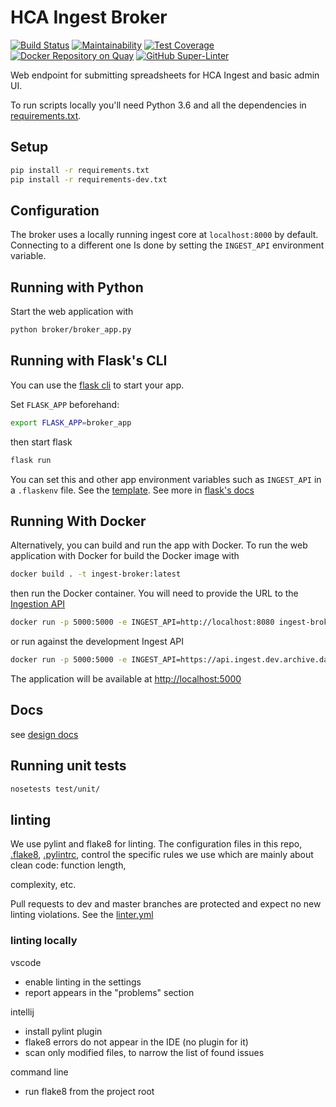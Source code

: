 # HCA Ingest Broker

[![Build Status](https://travis-ci.org/HumanCellAtlas/ingest-client.svg?branch=master)](https://travis-ci.org/HumanCellAtlas/ingest-broker)
[![Maintainability](https://api.codeclimate.com/v1/badges/c3cb9256f7e92537fa99/maintainability)](https://codeclimate.com/github/HumanCellAtlas/ingest-broker/maintainability)
[![Test Coverage](https://api.codeclimate.com/v1/badges/c3cb9256f7e92537fa99/test_coverage)](https://codeclimate.com/github/HumanCellAtlas/ingest-broker/test_coverage)
[![Docker Repository on Quay](https://quay.io/repository/humancellatlas/ingest-broker/status "Docker Repository on Quay")](https://quay.io/repository/humancellatlas/ingest-broker)
[![GitHub Super-Linter](https://github.com/ebi-ait/ingest-broker/workflows/Lint%20Code%20Base/badge.svg)](https://github.com/marketplace/actions/super-linter)


Web endpoint for submitting spreadsheets for HCA Ingest and basic admin UI.

To run scripts locally you'll need Python 3.6 and all the dependencies in [requirements.txt](requirements.txt).

## Setup

```bash
pip install -r requirements.txt
pip install -r requirements-dev.txt
```

## Configuration

The broker uses a locally running ingest core at `localhost:8000` by default. Connecting to a different one
Is done by setting the `INGEST_API` environment variable.

## Running with Python

Start the web application with

```bash
python broker/broker_app.py
```

## Running with Flask's CLI

You can use the [flask cli](https://flask.palletsprojects.com/en/2.0.x/cli) to start your app.

Set `FLASK_APP` beforehand:

```bash
export FLASK_APP=broker_app
```

then start flask

```bash
flask run
```

You can set this and other app environment variables such as `INGEST_API` in a `.flaskenv` file.
See the [template](.flaskenv.template).
See more in [flask's docs](https://flask.palletsprojects.com/en/2.0.x/cli/#environment-variables-from-dotenv)

## Running With Docker
Alternatively, you can build and run the app with Docker. To run the web application with Docker for build the Docker image with

```bash
docker build . -t ingest-broker:latest
```

then run the Docker container. You will need to provide the URL to the [Ingestion API](https://github.com/HumanCellAtlas/ingest-core)

```bash
docker run -p 5000:5000 -e INGEST_API=http://localhost:8080 ingest-broker:latest
```

or run against the development Ingest API
```bash
docker run -p 5000:5000 -e INGEST_API=https://api.ingest.dev.archive.data.humancellatlas.org ingest-broker:latest
```

The application will be available at <http://localhost:5000>

## Docs

see [design docs](./doc/readme.md)

## Running unit tests

```bash
nosetests test/unit/
```

## linting

We use pylint and flake8 for linting.
The configuration files in this repo, [.flake8](.flake8), [.pylintrc](.pylintrc), control 
the specific rules we use which are mainly about clean code: function length, 

complexity, etc.

Pull requests to dev and master branches are protected and expect no new 
linting violations. See the [linter.yml](.github/workflows/linter.yml)

### linting locally

vscode
* enable linting in the settings
* report appears in the "problems" section

intellij 
* install pylint plugin
* flake8 errors do not appear in the IDE (no plugin for it)
* scan only modified files, to narrow the list of found issues

command line
* run flake8 from the project root